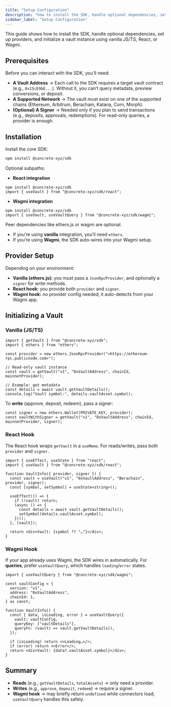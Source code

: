 ```yaml
---
title: "Setup Configuration"
description: "how to install the SDK, handle optional dependencies, set up providers, and initialize a vault instance using vanilla JS/TS, React, or Wagmi."
sidebar_label: "Setup Configuration"
---
```


This guide shows how to install the SDK, handle optional dependencies, set up providers, and initialize a vault instance using vanilla JS/TS, React, or Wagmi.

## Prerequisites

Before you can interact with the SDK, you’ll need:

- **A Vault Address** → Each call to the SDK requires a target vault contract (e.g., `0x15cE9bE...`). Without it, you can’t query metadata, preview conversions, or deposit.
- **A Supported Network** → The vault must exist on one of the supported chains (Ethereum, Arbitrum, Berachain, Katana, Corn, Morph).
- **(Optional) A Signer** → Needed only if you plan to send transactions (e.g., deposits, approvals, redemptions). For read-only queries, a provider is enough.

## Installation

Install the core SDK:

```bash
npm install @concrete-xyz/sdk
```

Optional subpaths:

- **React integration**

```
npm install @concrete-xyz/sdk
import { useVault } from "@concrete-xyz/sdk/react";
```

- **Wagmi integration**

```
npm install @concrete-xyz/sdk
import { useVault, useVaultQuery } from "@concrete-xyz/sdk/wagmi";
```


Peer dependencies like ethers.js or wagmi are optional.

- If you’re using **vanilla** integration, you’ll need `ethers`.
- If you’re using **Wagmi**, the SDK auto-wires into your Wagmi setup.

## Provider Setup

Depending on your environment:

- **Vanilla (ethers.js):** you must pass a `JsonRpcProvider`, and optionally a `signer` for write methods.
- **React hook:** you provide both `provider` and `signer`.
- **Wagmi hook:** no provider config needed; it auto-detects from your Wagmi app.

## Initializing a Vault

### Vanilla (JS/TS)

```tsx
import { getVault } from "@concrete-xyz/sdk";
import { ethers } from "ethers";

const provider = new ethers.JsonRpcProvider("<https://ethereum-rpc.publicnode.com>");

// Read-only vault instance
const vault = getVault("v1", "0xVaultAddress", chainId, mainnetProvider);

// Example: get metadata
const details = await vault.getVaultDetails();
console.log("Vault symbol:", details.vaultAsset.symbol);

```

To **write** (approve, deposit, redeem), pass a signer:

```tsx
const signer = new ethers.Wallet(PRIVATE_KEY, provider);
const vaultWithSigner = getVault("v1", "0xVaultAddress", chainId, mainnetProvider, signer);

```

### React Hook

The React hook wraps `getVault` in a `useMemo`. For reads/writes, pass both `provider` and `signer`.

```tsx
import { useEffect, useState } from "react";
import { useVault } from "@concrete-xyz/sdk/react";

function VaultInfo({ provider, signer }) {
  const vault = useVault("v1", "0xVaultAddress", "Berachain", provider, signer);
  const [symbol, setSymbol] = useState<string>();

  useEffect(() => {
    if (!vault) return;
    (async () => {
      const details = await vault.getVaultDetails();
      setSymbol(details.vaultAsset.symbol);
    })();
  }, [vault]);

  return <div>Vault: {symbol ?? "…"}</div>;
}

```

### Wagmi Hook

If your app already uses Wagmi, the SDK wires in automatically.
For **queries**, prefer `useVaultQuery`, which handles `loading`/`error` states.

```tsx
import { useVaultQuery } from "@concrete-xyz/sdk/wagmi";

const vaultConfig = {
  version: "v1",
  address: "0xVaultAddress",
  chainId: 1,
} as const;

function VaultInfo() {
  const { data, isLoading, error } = useVaultQuery({
    vault: vaultConfig,
    queryKey: ["vaultDetails"],
    queryFn: (vault) => vault.getVaultDetails(),
  });

  if (isLoading) return <>Loading…</>;
  if (error) return <>Error</>;
  return <div>Vault: {data?.vaultAsset.symbol}</div>;
}
```

## Summary

- **Reads** (e.g., `getVaultDetails`, `totalAssets`) → only need a provider.
- **Writes** (e.g., `approve`, `deposit`, `redeem`) → require a signer.
- **Wagmi hook** → may briefly return `undefined` while connectors load; `useVaultQuery` handles this safely.
